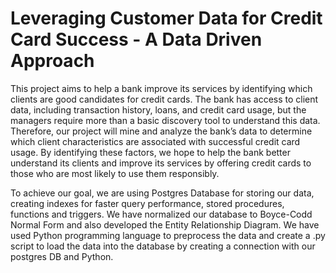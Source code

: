 # Leveraging Customer Data for Credit Card Success - A Data Driven Approach

This project aims to help a bank improve its services by identifying which clients are good candidates for credit cards. The bank has access to client data, including transaction history, loans, and credit card usage, but the managers require more than a basic discovery tool to understand this data. Therefore, our project will mine and analyze the bank’s data to determine which client characteristics are associated with successful credit card usage. By identifying these factors, we hope to help the bank better understand its clients and improve its services by offering credit cards to those who are most likely to use them responsibly.

To achieve our goal, we are using Postgres Database for storing our data, creating indexes for faster query performance, stored procedures, functions and triggers. We have normalized our database to Boyce-Codd Normal Form and also developed the Entity Relationship Diagram. We have used Python programming language to preprocess the data and create a .py script to load the data into the database by creating a connection with our postgres DB and Python.
